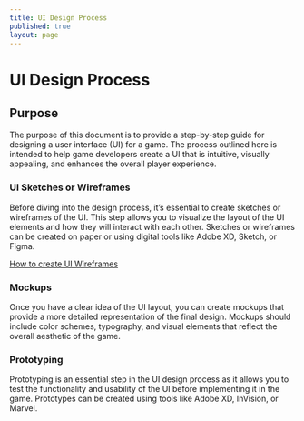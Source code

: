 ```yaml
---
title: UI Design Process
published: true
layout: page
---
```


# UI Design Process

## Purpose

The purpose of this document is to provide a step-by-step guide for designing a user interface (UI) for a game. The process outlined here is intended to help game developers create a UI that is intuitive, visually appealing, and enhances the overall player experience.

### UI Sketches or Wireframes

Before diving into the design process, it’s essential to create sketches or wireframes of the UI. This step allows you to visualize the layout of the UI elements and how they will interact with each other. Sketches or wireframes can be created on paper or using digital tools like Adobe XD, Sketch, or Figma.

[How to create UI Wireframes](./how_to_create_ui_wireframes.md)

### Mockups

Once you have a clear idea of the UI layout, you can create mockups that provide a more detailed representation of the final design. Mockups should include color schemes, typography, and visual elements that reflect the overall aesthetic of the game.

### Prototyping

Prototyping is an essential step in the UI design process as it allows you to test the functionality and usability of the UI before implementing it in the game. Prototypes can be created using tools like Adobe XD, InVision, or Marvel.
